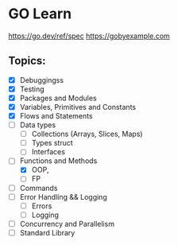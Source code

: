 # GO Learn

https://go.dev/ref/spec
https://gobyexample.com

## Topics:

- [x] Debuggingss
- [x] Testing
- [x] Packages and Modules
- [x] Variables, Primitives and Constants
- [x] Flows and Statements
- [ ] Data types
  - [ ] Collections (Arrays, Slices, Maps)
  - [ ] Types struct
  - [ ] Interfaces
- [ ] Functions and Methods
  - [x] OOP,
  - [ ] FP
- [ ] Commands
- [ ] Error Handling && Logging
  - [ ] Errors
  - [ ] Logging
- [ ] Concurrency and Parallelism
- [ ] Standard Library
